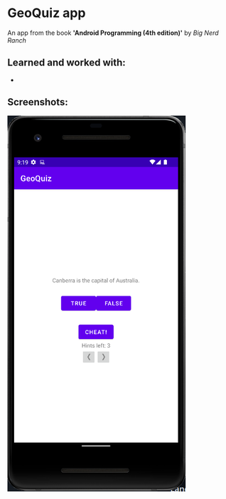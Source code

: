 GeoQuiz app
==================

An app from the book **'Android Programming (4th edition)'** by *Big Nerd Ranch*

Learned and worked with:
-----------------
*

Screenshots:
-----------------
![](/img/pic1.png)

